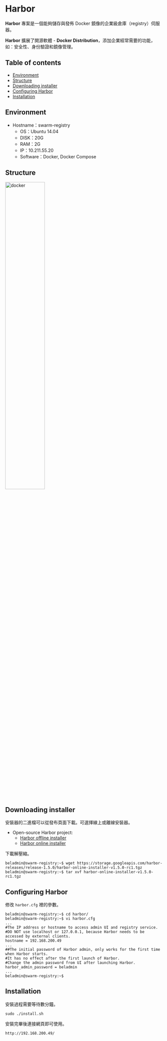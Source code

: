 # Harbor
<!--
Project Harbor is an enterprise-class registry server that stores and distributes Docker images. 
-->
**Harbor** 專案是一個能夠儲存與發佈 Docker 鏡像的企業級倉庫（registry）伺服器。

<!--
Harbor extends the open source Docker Distribution by adding the functionalities usually required by an enterprise, such as security, identity and management.
-->
**Harbor** 擴展了開源軟體 - **Docker Distribution**，添加企業經常需要的功能，如：安全性、身份驗證和鏡像管理。

## Table of contents
  - [Environment](#environment)
  - [Structure](#structure)
  - [Downloading installer](#downloading-installer)
  - [Configuring Harbor](#configuring-harbor)
  - [Installation](#installation)

## Environment
  - Hostname：swarm-registry
    - OS：Ubuntu 14.04
    - DISK：20G
    - RAM：2G
    - IP：10.211.55.20
    - Software：Docker, Docker Compose
## Structure
<img src="./001.png" alt="docker" height="50%" width="50%">


## Downloading installer
安裝器的二進檔可以從發布頁面下載。可選擇線上或離線安裝器。
- Open-source Harbor project:
  - [Harbor offline installer](https://storage.googleapis.com/harbor-releases/release-1.5.0/harbor-offline-installer-v1.5.0-rc1.tgz)
  - [Harbor online installer](https://storage.googleapis.com/harbor-releases/release-1.5.0/harbor-online-installer-v1.5.0-rc1.tgz)

下載解壓縮。
```
beladmin@swarm-registry:~$ wget https://storage.googleapis.com/harbor-releases/release-1.5.0/harbor-online-installer-v1.5.0-rc1.tgz
beladmin@swarm-registry:~$ tar xvf harbor-online-installer-v1.5.0-rc1.tgz 
```

## Configuring Harbor
修改 `harbor.cfg` 裡的參數。

```
beladmin@swarm-registry:~$ cd harbor/
beladmin@swarm-registry:~$ vi harbor.cfg 
...
#The IP address or hostname to access admin UI and registry service.
#DO NOT use localhost or 127.0.0.1, because Harbor needs to be accessed by external clients.
hostname = 192.168.200.49
...
##The initial password of Harbor admin, only works for the first time when Harbor starts. 
#It has no effect after the first launch of Harbor.
#Change the admin password from UI after launching Harbor.
harbor_admin_password = beladmin
...
beladmin@swarm-registry:~$ 
```

## Installation
安裝過程需要等待數分鐘。
```
sudo ./install.sh 
```

安裝完畢後連接網頁即可使用。
```
http://192.168.200.49/
```
